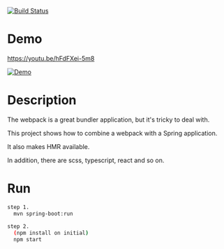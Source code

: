 
[![Build Status](https://travis-ci.org/okihouse/spring-boot-webpack-react-typescript.svg?branch=master)](https://travis-ci.org/okihouse/spring-boot-webpack-react-typescript)

Demo
=========

https://youtu.be/hFdFXei-5m8

[![Demo](http://i3.ytimg.com/vi/hFdFXei-5m8/maxresdefault.jpg)](https://youtu.be/hFdFXei-5m8 "Demo")


Description
=========
The webpack is a great bundler application, but it's tricky to deal with.

This project shows how to combine a webpack with a Spring application.

It also makes HMR available.

In addition, there are scss, typescript, react and so on.
  
Run
===

```bash
step 1.
  mvn spring-boot:run
  
step 2. 
  (npm install on initial)
  npm start
```
